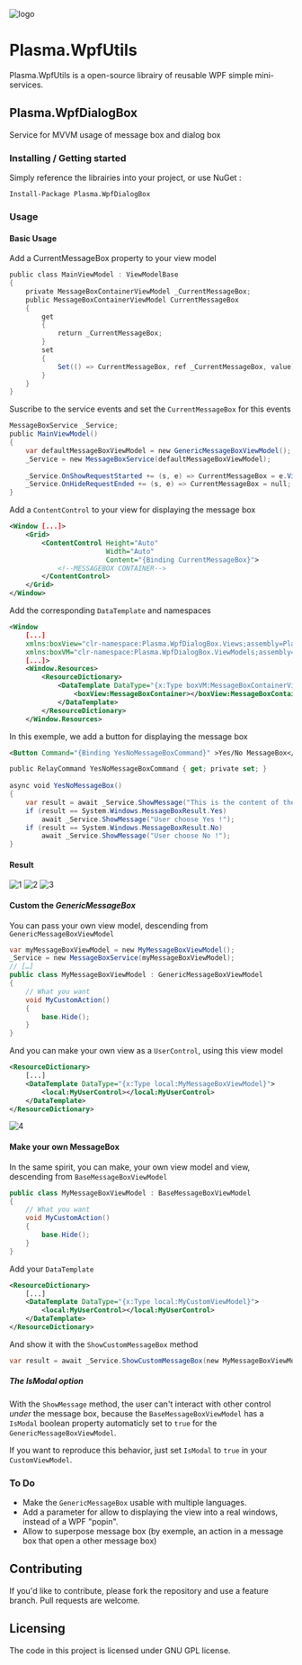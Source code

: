  ![logo](ReadMeFiles\logo.png)

# Plasma.WpfUtils

Plasma.WpfUtils is a open-source librairy of reusable WPF simple mini-services.

## Plasma.WpfDialogBox

Service for MVVM usage of message box and dialog box

### Installing / Getting started

Simply reference the librairies into your project, or use NuGet :

```shell
Install-Package Plasma.WpfDialogBox
```

### Usage

#### Basic Usage

Add a CurrentMessageBox property to your view model

```c#
public class MainViewModel : ViewModelBase
{
    private MessageBoxContainerViewModel _CurrentMessageBox;
    public MessageBoxContainerViewModel CurrentMessageBox
    {
        get
        {
            return _CurrentMessageBox;
        }
        set
        {
            Set(() => CurrentMessageBox, ref _CurrentMessageBox, value);
        }
    }
}
```

Suscribe to the service events and set the `CurrentMessageBox` for this events

```c#
MessageBoxService _Service;
public MainViewModel()
{
    var defaultMessageBoxViewModel = new GenericMessageBoxViewModel();
    _Service = new MessageBoxService(defaultMessageBoxViewModel);
 
    _Service.OnShowRequestStarted += (s, e) => CurrentMessageBox = e.ViewModel;
    _Service.OnHideRequestEnded += (s, e) => CurrentMessageBox = null;
}
```

Add a `ContentControl` to your view for displaying the message box

```xml
<Window [...]>
    <Grid>
        <ContentControl Height="Auto" 
                        Width="Auto"
                        Content="{Binding CurrentMessageBox}">
            <!--MESSAGEBOX CONTAINER-->
        </ContentControl>
    </Grid>
</Window>
```

Add the corresponding `DataTemplate` and namespaces

```xml
<Window 
	[...]
    xmlns:boxView="clr-namespace:Plasma.WpfDialogBox.Views;assembly=Plasma.WpfDialogBox"
    xmlns:boxVM="clr-namespace:Plasma.WpfDialogBox.ViewModels;assembly=Plasma.WpfDialogBox"
    [...]>
    <Window.Resources>
        <ResourceDictionary>
            <DataTemplate DataType="{x:Type boxVM:MessageBoxContainerViewModel}">
                <boxView:MessageBoxContainer></boxView:MessageBoxContainer>
            </DataTemplate>
        </ResourceDictionary>
    </Window.Resources>
```

In this exemple, we add a button for displaying the message box 

```xml
<Button Command="{Binding YesNoMessageBoxCommand}" >Yes/No MessageBox</Button>
```

```c#
public RelayCommand YesNoMessageBoxCommand { get; private set; }
 
async void YesNoMessageBox()
{
    var result = await _Service.ShowMessage("This is the content of the message box", "This is the title", System.Windows.MessageBoxButton.YesNo);
    if (result == System.Windows.MessageBoxResult.Yes)
        await _Service.ShowMessage("User choose Yes !");
    if (result == System.Windows.MessageBoxResult.No)
        await _Service.ShowMessage("User choose No !");
}
```

#### Result

 ![1](ReadMeFiles\1.png) ![2](ReadMeFiles\2.png) ![3](ReadMeFiles\3.png)

#### Custom the *GenericMessageBox*

You can pass your own view model, descending from `GenericMessageBoxViewModel`

```c#
var myMessageBoxViewModel = new MyMessageBoxViewModel();
_Service = new MessageBoxService(myMessageBoxViewModel);
// […]
public class MyMessageBoxViewModel : GenericMessageBoxViewModel
{
    // What you want
    void MyCustomAction()
	{
    	base.Hide();
	}
}
```
And you can make your own view as a `UserControl`, using this view model

```xml
<ResourceDictionary>
  	[...]
    <DataTemplate DataType="{x:Type local:MyMessageBoxViewModel}">
        <local:MyUserControl></local:MyUserControl>
    </DataTemplate>
</ResourceDictionary>
```

 ![4](ReadMeFiles\4.png)

#### Make your own MessageBox

In the same spirit, you can make, your own view model and view, descending from `BaseMessageBoxViewModel`

```c#
public class MyMessageBoxViewModel : BaseMessageBoxViewModel
{
    // What you want
  	void MyCustomAction()
	{
    	base.Hide();
	}
}
```
Add your `DataTemplate`
```xml
<ResourceDictionary>
  	[...]
    <DataTemplate DataType="{x:Type local:MyCustomViewModel}">
        <local:MyUserControl></local:MyUserControl>
    </DataTemplate>
</ResourceDictionary>
```
And show it with the `ShowCustomMessageBox` method
```c#
var result = await _Service.ShowCustomMessageBox(new MyMessageBoxViewModel { /* What you want */ });
```

##### The *IsModal* option

With the `ShowMessage` method, the user can't interact with other control *under* the message box, because the `BaseMessageBoxViewModel` has a `IsModal` boolean property automaticly set to `true` for the `GenericMessageBoxViewModel`. 

If you want to reproduce this behavior, just set `IsModal` to `true` in your `CustomViewModel`.

### To Do

* Make the `GenericMessageBox` usable with multiple languages.
* Add a parameter for allow to displaying the view into a real windows, instead of a WPF "popin".
* Allow to superpose message box (by exemple, an action in a message box that open a other message box)

## Contributing

If you'd like to contribute, please fork the repository and use a feature branch. Pull requests are welcome.

## Licensing

The code in this project is licensed under GNU GPL license.